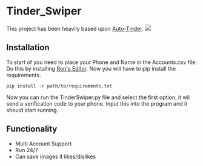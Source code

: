 # Tinder_Swiper
This project has been heavily based upon [Auto-Tinder](https://github.com/joelbarmettlerUZH/auto-tinder).
![](https://user-images.githubusercontent.com/80128063/184331402-dbc1ddb5-e9dc-403c-8343-f918b1df7212.png)
## Installation
To start of you need to place your Phone and Name in the Accounts.csv file. Do this by installing [Ron's Editor](https://www.ronsplace.eu/products/ronseditor).
Now you will have to pip install the requirements.

```
pip install -r path/to/requirements.txt
```

Now you can run the TinderSwiper.py file and select the first option, it wil send a verification code to your phone.
Input this into the program and it should start running.

## Functionality
- Multi Account Support
- Run 24/7
- Can save images it likes/dislikes
